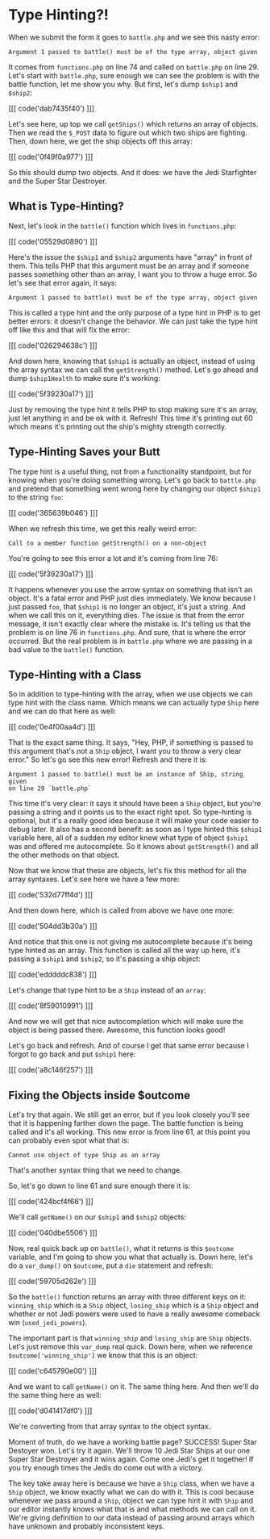 # Type Hinting?!

When we submit the form it goes to `battle.php` and we see this nasty error:

    Argument 1 passed to battle() must be of the type array, object given

It comes from `functions.php` on line 74 and called on `battle.php` on line
29. Let's start with `battle.php`, sure enough we can see the problem is
with the battle function, let me show you why. But first, let's dump `$ship1`
and `$ship2`:

[[[ code('dab7435f40') ]]]

Let's see here, up top we call `getShips()` which returns an array of objects.
Then we read the `$_POST` data to figure out which two ships are fighting. 
Then, down here, we get the ship objects off this array:

[[[ code('0f49f0a977') ]]]

So this should dump two objects. And it does: we have the Jedi Starfighter
and the Super Star Destroyer. 

## What is Type-Hinting?

Next, let's look in the `battle()` function which lives in `functions.php`:

[[[ code('05529d0890') ]]]

Here's the issue the `$ship1` and `$ship2` arguments have "array" in front
of them. This tells PHP that this argument must be an array and if someone
passes something other than an array, I want you to throw a huge error. So
let's see that error again, it says:

    Argument 1 passed to battle() must be of the type array, object given

This is called a type hint and the
only purpose of a type hint in PHP is to get better errors: it doesn't change
the behavior. We can just take the type hint off like this and that will
fix the error:

[[[ code('026294638c') ]]]

And down here, knowing that `$ship1` is actually an object, instead of using
the array syntax we can call the `getStrength()` method. Let's go ahead and
dump `$ship1Health` to make sure it's working:

[[[ code('5f39230a17') ]]]

Just by removing the type hint it tells PHP to stop making sure it's an array,
just let anything in and be ok with it. Refresh! This time it's printing
out 60 which means it's printing out the ship's mighty strength correctly.

## Type-Hinting Saves your Butt

The type hint is a useful thing, not from a functionality standpoint, but
for knowing when you're doing something wrong. Let's go back to `battle.php`
and pretend that something went wrong here by changing our object `$ship1`
to the string `foo`:

[[[ code('365639b046') ]]]

When we refresh this time, we get this really weird error:

    Call to a member function getStrength() on a non-object

You're going to see this error a lot and it's coming from line 76:

[[[ code('5f39230a17') ]]]

It happens whenever you use the arrow syntax on something that isn't an object.
It's a fatal error and PHP just dies immediately. We know because I just
passed `foo`, that `$ship1` is no longer an object, it's just a string. And
when we call this on it, everything dies. The issue is that from the error
message, it isn't exactly clear where the mistake is. It's telling us that
the problem is on line 76 in `functions.php`. And sure, that is where the
error occurred. But the real problem is in `battle.php` where we are passing
in a bad value to the `battle()` function. 

## Type-Hinting with a Class

So in addition to type-hinting with the array, when we use objects we can
type hint with the class name. Which means we can actually type `Ship` here
and we can do that here as well:

[[[ code('0e4f00aa4d') ]]]

That is the exact same thing. It says, "Hey, PHP, if something is passed
to this argument that's not a `Ship` object, I want you to throw a very clear
error." So let's go see this new error! Refresh and there it is:

    Argument 1 passed to battle() must be an instance of Ship, string given
    on line 29 `battle.php`

This time it's very clear: it says it should have been a `Ship` object, but
you're passing a string and it points us to the exact right spot. So type-hinting
is optional, but it's a really good idea because it will make your code easier
to debug later. It also has a second benefit: as soon as I type hinted this
`$ship1` variable here, all of a sudden my editor knew what type of object
`$ship1` was and offered me autocomplete. So it knows about `getStrength()`
and all the other methods on that object. 

Now that we know that these are objects, let's fix this method for all the array
syntaxes. Let's see here we have a few more:

[[[ code('532d77ff4d') ]]]

And then down here, which is called from above we have one more:

[[[ code('504dd3b30a') ]]]

And notice that this one is not giving me autocomplete because it's being
type hinted as an array. This function is called all the way up here, it's
passing a `$ship1` and `$ship2`, so it's passing a ship object:

[[[ code('edddddc838') ]]]

Let's change that type hint to be a `Ship` instead of an `array`:

[[[ code('8f59010991') ]]]

And now we will get that nice autocompletion which will make sure the object
is being passed there. Awesome, this function looks good!

Let's go back and refresh. And of course I get that same error because I forgot
to go back and put `$ship1` here:

[[[ code('a8c146f257') ]]]

## Fixing the Objects inside $outcome

Let's try that again. We still get an error, but if you look closely you'll
see that it is happening farther down the page. The battle function is being
called  and it's all working. This new error is from line 61, at this point
you can probably even spot what that is:

    Cannot use object of type Ship as an array

That's another syntax thing that we need to change.

So, let's go down to line 61 and sure enough there it is:

[[[ code('424bcf4f66') ]]]

We'll call `getName()` on our `$ship1` and `$ship2` objects:

[[[ code('040dbe5506') ]]]

Now, real quick back up on `battle()`, what it returns is this `$outcome`
variable, and I'm going to show you what that actually is. Down here, let's
do a `var_dump()` on `$outcome`, put a `die` statement and refresh:

[[[ code('59705d262e') ]]]

So the `battle()` function returns an array with three different keys on
it: `winning_ship` which is a `Ship` object, `losing_ship` which is a `Ship`
object and whether or not Jedi powers were used to have a really awesome
comeback win (`used_jedi_powers`).

The important part is that `winning_ship` and `losing_ship` are `Ship` objects.
Let's just remove this `var_dump` real quick. Down here, when we reference
`$outcome['winning_ship']` we know that this is an object:

[[[ code('c645790e00') ]]]

And we want to call `getName()` on it. The same thing here. And then we'll 
do the same thing here as well:

[[[ code('d041417df0') ]]]

We're converting from that array syntax to the object syntax. 

Moment of truth, do we have a working battle page? SUCCESS! Super Star Destoyer
won. Let's try it again. We'll throw 10 Jedi Star Ships at our one Super
Star Destroyer and it wins again. Come one Jedi's get it together! If you
try enough times the Jedis do come out with a victory.

The key take away here is because we have a `Ship` class, when we have a
`Ship` object, we know exactly what we can do with it. This is cool because
whenever we pass around a `Ship`, object we can type hint it with `Ship`
and our editor instantly knows what that is and what methods we can call
on it. We're giving definition to our data instead of passing around arrays
which have unknown and probably inconsistent keys. 
